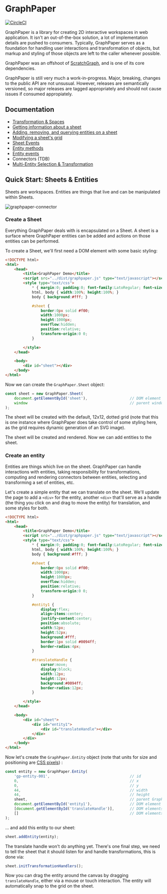 # GraphPaper

[![CircleCI](https://circleci.com/gh/aautar/graphpaper.svg?style=svg)](https://circleci.com/gh/aautar/graphpaper)

GraphPaper is a library for creating 2D interactive workspaces in web application. It isn't an out-of-the-box solution, a lot of implementation details are pushed to consumers. Typically, GraphPaper serves as a foundation for handling user interactions and transformation of objects, but markup and styling of those objects are left to the caller whenever possible.

GraphPaper was an offshoot of [ScratchGraph](https://scratchgraph.com), and is one of its core dependencies.

GraphPaper is still very much a work-in-progress. Major, breaking, changes to the public API are not unsusual. However, releases are semantically versioned, so major releases are tagged appropriately and should not cause issues if consumed appropiately.

## Documentation

- [Transformation & Spaces](docs/spaces.md)
- [Getting information about a sheet](docs/sheet-get-info.md)
- [Adding, removing, and querying entities on a sheet](docs/sheet-entities.md)
- [Modifying a sheet's grid](docs/sheet-modify-grid.md)
- [Sheet Events](docs/sheet-events.md)
- [Entity methods](docs/entity-methods.md)
- [Entity events](docs/entity-events.md)
- Connectors (TDB)
- [Multi-Entity Selection & Transformation](docs/multi-selection-transformation.md)


## Quick Start: Sheets & Entities

Sheets are workspaces. Entities are things that live and can be manipulated within Sheets.

![graphpaper-connector](https://user-images.githubusercontent.com/12861733/33002147-358957a8-cd80-11e7-89ae-1b211c0eb2db.png)


### Create a Sheet

Everything GraphPaper deals with is encapsulated on a Sheet. A sheet is a surface where GraphPaper entities can be added and actions on those entities can be performed.

To create a Sheet, we'll first need a DOM element with some basic styling:

```html
<!DOCTYPE html>
<html>
    <head>
        <title>GraphPaper Demo</title>
        <script src="../dist/graphpaper.js" type="text/javascript"></script>
        <style type="text/css">
            * { margin:0; padding:0; font-family:LatoRegular; font-size:14px; font-weight:normal; box-sizing:border-box; }
            html, body { width:100%; height:100%; }
            body { background:#fff; }

            #sheet {
                border:0px solid #f00; 
                width:1000px; 
                height:1000px; 
                overflow:hidden; 
                position:relative; 
                transform-origin:0 0;
            }

        </style>
    </head>

    <body>
        <div id="sheet"></div>
    </body>
</html>
```

Now we can create the `GraphPaper.Sheet` object:

```javascript
const sheet = new GraphPaper.Sheet(
    document.getElementById('sheet'),                   // DOM element of the Sheet
    window                                              // parent window 
);
```

The sheet will be created with the default, 12x12, dotted grid (note that this is one instance where GraphPaper does take control of some styling here, as the grid requires dynamic generation of an SVG image).

The sheet will be created and rendered. Now we can add entities to the sheet.

### Create an entity

Entities are things which live on the sheet. GraphPaper can handle interactions with entities, taking responsibility for transformations, computing and rendering connectors between entities, selecting and transforming a set of entities, etc.

Let's create a simple entity that we can translate on the sheet. We'll update the page to add a `<div>` for the entity, another `<div>` that'll serve as a handle (the thing you click on and drag to move the entity) for translation, and some styles for both.

```html
<!DOCTYPE html>
<html>
    <head>
        <title>GraphPaper Demo</title>
        <script src="../dist/graphpaper.js" type="text/javascript"></script>
        <style type="text/css">
            * { margin:0; padding:0; font-family:LatoRegular; font-size:14px; font-weight:normal; box-sizing:border-box; }
            html, body { width:100%; height:100%; }
            body { background:#fff; }

            #sheet {
                border:0px solid #f00; 
                width:1000px; 
                height:1000px; 
                overflow:hidden; 
                position:relative; 
                transform-origin:0 0;
            }

            #entity1 { 
                display:flex; 
                align-items:center; 
                justify-content:center; 
                position:absolute; 
                width:52px; 
                height:52px; 
                background:#fff; 
                border:1px solid #0094ff; 
                border-radius:4px; 
            }

            #translateHandle { 
                cursor:move; 
                display:block; 
                width:12px; 
                height:12px; 
                background:#0094ff; 
                border-radius:12px; 
            }

        </style>
    </head>

    <body>
        <div id="sheet">
            <div id="entity1">
                <div id="translateHandle"></div>
            </div>
        </div>
    </body>
</html>
```

Now let's create the `GraphPaper.Entity` object (note that units for size and positioning are [CSS pixels](https://www.w3.org/TR/CSS2/syndata.html#length-units))
:

```javascript
const entity = new GraphPaper.Entity(
    'gp-entity-001',                                    // id
    0,                                                  // x        
    0,                                                  // y
    44,                                                 // width
    44,                                                 // height
    sheet,                                              // parent GraphPaper.Sheet
    document.getElementById('entity1'),                 // DOM element for the entity
    [document.getElementById('translateHandle')],       // DOM elements for the object's translation handles
    []                                                  // DOM elements for the object's resize handles
);
```

... and add this entity to our sheet:

```javascript
sheet.addEntity(entity);
```

The translate handle won't do anything yet. There's one final step, we need to tell the sheet that it should listen for and handle transformations, this is done via:

```javascript
sheet.initTransformationHandlers();
```

Now you can drag the entity around the canvas by dragging `translateHandle`, either via a mouse or touch interaction. The entity will automatically snap to the grid on the sheet.

